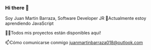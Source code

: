  ### Hi there 👋
 Soy Juan Martin Barraza, Software Developer JR
🌱Actualmente estoy aprendiendo JavaScript

  👨‍💻Todos mis proyectos están disponibles aqui!

📫Cómo comunicarse conmigo juanmartinbarraza018@outlook.com
<!--
**juanchibarraza/juanchibarraza** is a ✨ _special_ ✨ repository because its `README.md` (this file) appears on your GitHub profile.

Here are some ideas to get you started:

- 🔭 I’m currently working on ...
- 🌱 I’m currently learning ...
- 👯 I’m looking to collaborate on ...
- 🤔 I’m looking for help with ...
- 💬 Ask me about ...
- 📫 How to reach me: ...
- 😄 Pronouns: ...
- ⚡ Fun fact: ..
